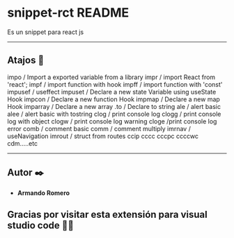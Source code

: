 # snippet-rct README
Es un snippet para react js 

------

## Atajos 🚀
impo / Import a exported variable from a library
impr / import React from 'react';
impf / import function with hook
impff / import function with 'const'
impusef / useffect
impuset / Declare a new state Variable using useState Hook
impcon / Declare a new function Hook
impmap / Declare a new map Hook
imparray / Declare a new array 
.to / Declare to string
ale / alert basic
alee / alert basic with tostring
clog / print console log
clogg / print console log with object
clogw / print console log warning
cloge /print console log error
comb / comment basic
comm / comment multiply
imrnav / useNavigation
imrout / struct from routes
ccip
cccc
cccpc
ccccwc
cdm.....etc

------

## Autor ✒️
* **Armando Romero** 

## Gracias por visitar esta extensión para visual studio code 📢🎁
